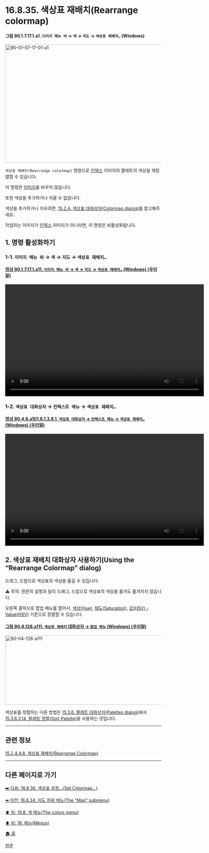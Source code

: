 # 16.8.35. 색상표 재배치(Rearrange colormap)

<a id="90-01-07-17-01-a1"></a>

#### 그림 90.1.7.17.1.a1. `이미지 메뉴 바` → `색` → `지도` → `색상표 재배치…` (Windows)
<img width="511" height="381" alt="90-01-07-17-01-a1" src="https://github.com/user-attachments/assets/748e9146-c91c-48cc-9ee8-51f157e8d277" />

`색상표 재배치(Rearrange colormap)` 명령으로 [인덱스](./19-glossaryx-color_mode_indexed.md) 이미지의 팔레트의 색상을 재정렬할 수 있습니다.

이 명령은 [이미지](./19-glossaryx-image.md)를 바꾸지 않습니다.

또한 색상을 추가하거나 지울 수 없습니다.

색상을 추가하거나 지우려면, [15.2.4. 색상표 대화상자(Colormap dialog)](./15-02-04-00-colormap_dialog.md)를 참고해주세요.

작업하는 이미지가 [인덱스](./19-glossaryx-color_mode_indexed.md) 이미지가 아니라면, 이 명령은 비활성화됩니다.

<a id="16-08-35-s1"></a>

## 1. 명령 활성화하기

<a id="16-08-35-s1-01"></a>

### 1-1. `이미지 메뉴 바` → `색` → `지도` → `색상표 재배치…`

<a id="90-01-07-17-01-a11"></a>

#### [영상 90.1.7.17.1.a11. `이미지 메뉴 바` → `색` → `지도` → `색상표 재배치…` (Windows) (우리말)](./90-01-07-17-01-rearrange_colormap.md#90-01-07-17-01-a11)
<video controls="controls" width="640" height="360" src="https://github.com/user-attachments/assets/afa87c3c-ff3b-43a5-8b25-5b46ee914966"></video>

<a id="16-08-35-s1-02"></a>

### 1-2. `색상표 대화상자` → `컨텍스트 메뉴` → `색상표 재배치…`

<a id="90-04-06-a101-06-01-03-08-01"></a>

#### [영상 90.4.6.a101.6.1.3.8.1. `색상표 대화상자` → `컨텍스트 메뉴` → `색상표 재배치…` (Windows) (우리말)](./90-04-0006-colormap.md#90-04-06-a101-06-01-03-08-01)
<video controls="controls" width="640" height="360" src="https://github.com/wonder13662/gimp/assets/15767104/fdf02a62-0e5e-4399-ba5c-aaa54933d200"></video>

<a id="16-08-35-s2"></a>

## 2. 색상표 재배치 대화상자 사용하기(Using the “Rearrange Colormap” dialog)
드래그, 드랍으로 색상표의 색상을 옮길 수 있습니다.

⚠️ 주의: 원문의 설명과 달리 드래그, 드랍으로 색상표의 색상을 옮겨도 옮겨지지 않습니다.

오른쪽 클릭으로 팝업 메뉴를 열어서, [색상(Hue)](./19-glossaryx-hue.md), [채도(Saturation)](./19-glossaryx-saturation.md), [값(HSV) - Value(HSV)](./19-glossaryx-value_hsv.md) 기준으로 정렬할 수 있습니다.

<a id="90-04-128-a111"></a>

#### [그림 90.4.128.a111. `색상표 재배치` 대화상자 → `팝업 메뉴` (Windows) (우리말)](./90-04-0128-rearrange_color_map.md#90-04-128-a111)
<img width="648" height="223" alt="90-04-128-a111" src="https://github.com/user-attachments/assets/5ef56a61-f0b0-4b69-b949-404322cc0ba6" />

색상표를 정렬하는 다른 방법은 [15.3.6. 팔레트 대화상자(Palettes dialog)](./15-03-06-00-palettes_dialog.md)에서 [15.3.6.3.14. 팔레트 정렬(Sort Palette)](./15-03-06-03-14-00-sort_palette.md)을 사용하는 것입니다.

***

## 관련 정보

[15.2.4.4.8. 색상표 재배치(Rearrange Colormap)](./15-02-04-04-08-rearrange_colormap.md)


***

## 다른 페이지로 가기

[➡️ 다음: 16.8.36. 색상표 설정…(Set Colormap…)](./16-08-36-set-colormap.md)

[⬅️ 이전: 16.8.34. 지도 하위 메뉴(The "Map" submenu)](./16-08-34-the-map-submenu.md)

[⬆️ 위: 16.8. 색 메뉴(The colors menu)](./16-08-00-the-colors-menu.md)

[⬆️ 위: 16. 메뉴(Menus)](./16-00-menus.md)

[🏠 홈](./00-home.md)

[원문](https://docs.gimp.org/2.10/ko/plug-in-colormap-remap.html)